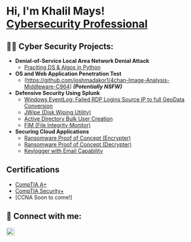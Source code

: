 <h1>Hi, I'm Khalil Mays! <br/><a href="https://www.linkedin.com/in/khalil-mays">Cybersecurity Professional</a></h1>

<h2>👨‍💻 Cyber Security Projects:</h2>

- <b>Denial-of-Service Local Area Network Denial Attack</b>
  - [Praciting DS & Algos in Python](https://github.com/joshmadakor1/Algorithms-Practice)
- <b>OS and Web Application Penetration Test</b>
  - (https://github.com/joshmadakor1/4chan-Image-Analysis-Middleware-C964) <b><i>(Potentially NSFW)</b></i>
- <b>Defensive Security Using Splunk</b>
  - [Windows EventLog: Failed RDP Logins Source IP to full GeoData Conversion](https://github.com/joshmadakor1/Sentinel-Lab)
  - [JWipe (Disk Wiping Utility)](https://github.com/joshmadakor1/Jwipe.PowerShell)
  - [Active Directory Bulk User Creation](https://github.com/joshmadakor1/AD_PS)
  - [FIM (File Integrity Monitor)](https://github.com/joshmadakor1/PowerShell-Integrity-FIM)
- <b>Securing Cloud Applications</b>
  - [Ransomware Proof of Concept (Encrypter)](https://github.com/joshmadakor1/EncrypterPOC)
  - [Ransomware Proof of Concept (Decrypter)](https://github.com/joshmadakor1/DecrypterPOC)
  - [Keylogger with Email Capability](https://github.com/joshmadakor1/Key-Logger-With-Email)

<h2>Certifications</h2>

- [CompTIA A+](https://www.credly.com/badges/76615069-0aef-4cc7-8440-c645367d32fa/public_url)
- [CompTIA Security+](https://www.credly.com/badges/68a3e22d-727d-441d-a4ff-82894efe5265/public_url)
- [CCNA Soon to come!]
<h2> 🤳 Connect with me:</h2>


[<img align="left" alt="kmays | LinkedIn" width="22px" src="https://cdn.jsdelivr.net/npm/simple-icons@v3/icons/linkedin.svg" />][linkedin]


[linkedin]: https://www.linkedin.com/in/khalil-mays

<!--
**joshmadakor1/joshmadakor1** is a ✨ _special_ ✨ repository because its `README.md` (this file) appears on your GitHub profile.

Here are some ideas to get you started:

- 🔭 I’m currently working on ...
- 🌱 I’m currently learning ...
- 👯 I’m looking to collaborate on ...
- 🤔 I’m looking for help with ...
- 💬 Ask me about ...
- 📫 How to reach me: ...
- 😄 Pronouns: ...
- ⚡ Fun fact: ...
